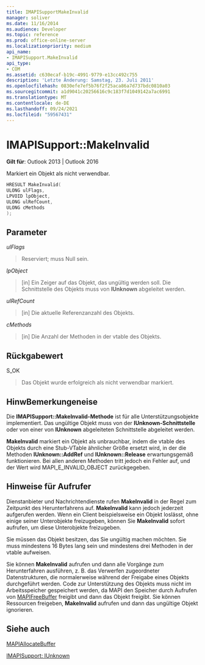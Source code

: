 ```yaml
---
title: IMAPISupportMakeInvalid
manager: soliver
ms.date: 11/16/2014
ms.audience: Developer
ms.topic: reference
ms.prod: office-online-server
ms.localizationpriority: medium
api_name:
- IMAPISupport.MakeInvalid
api_type:
- COM
ms.assetid: c630ecaf-b19c-4991-9779-e13cc492c755
description: 'Letzte Änderung: Samstag, 23. Juli 2011'
ms.openlocfilehash: 0830efe7ef5b76f2f25aca86a7d737bdc0810a03
ms.sourcegitcommit: a1d9041c20256616c9c183f7d1049142a7ac6991
ms.translationtype: MT
ms.contentlocale: de-DE
ms.lasthandoff: 09/24/2021
ms.locfileid: "59567431"
---
```

# <a name="imapisupportmakeinvalid"></a>IMAPISupport::MakeInvalid

  
  
**Gilt für**: Outlook 2013 | Outlook 2016 
  
Markiert ein Objekt als nicht verwendbar.
  
```cpp
HRESULT MakeInvalid(
ULONG ulFlags,
LPVOID lpObject,
ULONG ulRefCount,
ULONG cMethods
);
```

## <a name="parameters"></a>Parameter

 _ulFlags_
  
> Reserviert; muss Null sein.
    
 _lpObject_
  
> [in] Ein Zeiger auf das Objekt, das ungültig werden soll. Die Schnittstelle des Objekts muss von **IUnknown** abgeleitet werden.
    
 _ulRefCount_
  
> [in] Die aktuelle Referenzanzahl des Objekts.
    
 _cMethods_
  
> [in] Die Anzahl der Methoden in der vtable des Objekts.
    
## <a name="return-value"></a>Rückgabewert

S_OK 
  
> Das Objekt wurde erfolgreich als nicht verwendbar markiert.
    
## <a name="remarks"></a>HinwBemerkungeneise

Die **IMAPISupport::MakeInvalid-Methode** ist für alle Unterstützungsobjekte implementiert. Das ungültige Objekt muss von der **IUnknown-Schnittstelle** oder von einer von **IUnknown** abgeleiteten Schnittstelle abgeleitet werden.
  
 **MakeInvalid** markiert ein Objekt als unbrauchbar, indem die vtable des Objekts durch eine Stub-VTable ähnlicher Größe ersetzt wird, in der die Methoden **IUnknown::AddRef** und **IUnknown::Release** erwartungsgemäß funktionieren. Bei allen anderen Methoden tritt jedoch ein Fehler auf, und der Wert wird MAPI_E_INVALID_OBJECT zurückgegeben. 
  
## <a name="notes-to-callers"></a>Hinweise für Aufrufer

Dienstanbieter und Nachrichtendienste rufen **MakeInvalid** in der Regel zum Zeitpunkt des Herunterfahrens auf. **MakeInvalid** kann jedoch jederzeit aufgerufen werden. Wenn ein Client beispielsweise ein Objekt loslässt, ohne einige seiner Unterobjekte freizugeben, können Sie **MakeInvalid** sofort aufrufen, um diese Unterobjekte freizugeben. 
  
Sie müssen das Objekt besitzen, das Sie ungültig machen möchten. Sie muss mindestens 16 Bytes lang sein und mindestens drei Methoden in der vtable aufweisen. 
  
Sie können **MakeInvalid** aufrufen und dann alle Vorgänge zum Herunterfahren ausführen, z. B. das Verwerfen zugeordneter Datenstrukturen, die normalerweise während der Freigabe eines Objekts durchgeführt werden. Code zur Unterstützung des Objekts muss nicht im Arbeitsspeicher gespeichert werden, da MAPI den Speicher durch Aufrufen von [MAPIFreeBuffer](mapifreebuffer.md) freigibt und dann das Objekt freigibt. Sie können Ressourcen freigeben, **MakeInvalid** aufrufen und dann das ungültige Objekt ignorieren. 
  
## <a name="see-also"></a>Siehe auch



[MAPIAllocateBuffer](mapiallocatebuffer.md)
  
[IMAPISupport: IUnknown](imapisupportiunknown.md)

